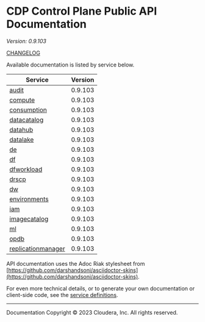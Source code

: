 # CDP Control Plane Public API Documentation

*Version: 0.9.103*

[CHANGELOG](CHANGELOG.md)

Available documentation is listed by service below.

| Service | Version |
| --- | --- |
| [audit](./audit/index.html) | 0.9.103 |
| [compute](./compute/index.html) | 0.9.103 |
| [consumption](./consumption/index.html) | 0.9.103 |
| [datacatalog](./datacatalog/index.html) | 0.9.103 |
| [datahub](./datahub/index.html) | 0.9.103 |
| [datalake](./datalake/index.html) | 0.9.103 |
| [de](./de/index.html) | 0.9.103 |
| [df](./df/index.html) | 0.9.103 |
| [dfworkload](./dfworkload/index.html) | 0.9.103 |
| [drscp](./drscp/index.html) | 0.9.103 |
| [dw](./dw/index.html) | 0.9.103 |
| [environments](./environments/index.html) | 0.9.103 |
| [iam](./iam/index.html) | 0.9.103 |
| [imagecatalog](./imagecatalog/index.html) | 0.9.103 |
| [ml](./ml/index.html) | 0.9.103 |
| [opdb](./opdb/index.html) | 0.9.103 |
| [replicationmanager](./replicationmanager/index.html) | 0.9.103 |

API documentation uses the Adoc Riak stylesheet from
[https://github.com/darshandsoni/asciidoctor-skins](https://github.com/darshandsoni/asciidoctor-skins).

For even more technical details, or to generate your own documentation or client-side code, see the
[service definitions](swagger/).

----

Documentation Copyright © 2023 Cloudera, Inc. All rights reserved.

